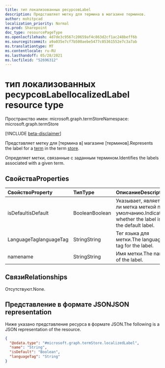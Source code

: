 ```yaml
---
title: тип локализованных ресурсовLabel
description: Представляет метку для термина в магазине терминов.
author: mohitpcad
localization_priority: Normal
ms.prod: Sharepoint
doc_type: resourcePageType
ms.openlocfilehash: 4d7de3c9567c20659af4c863d2cf1ac248beff6b
ms.sourcegitcommit: a9a035e7cf7b500aebe5477c05361552e7c3a7ab
ms.translationtype: MT
ms.contentlocale: ru-RU
ms.lasthandoff: 05/28/2021
ms.locfileid: "52696312"
---
```

# <a name="localizedlabel-resource-type"></a><span data-ttu-id="af788-103">тип локализованных ресурсовLabel</span><span class="sxs-lookup"><span data-stu-id="af788-103">localizedLabel resource type</span></span>

<span data-ttu-id="af788-104">Пространство имен: microsoft.graph.termStore</span><span class="sxs-lookup"><span data-stu-id="af788-104">Namespace: microsoft.graph.termStore</span></span>

[!INCLUDE [beta-disclaimer](../../includes/beta-disclaimer.md)]

<span data-ttu-id="af788-105">Представляет метку для [термина в] магазине [терминов].</span><span class="sxs-lookup"><span data-stu-id="af788-105">Represents the label for a [term] in the term [store].</span></span>

<span data-ttu-id="af788-106">Определяет метки, связанные с заданным термином.</span><span class="sxs-lookup"><span data-stu-id="af788-106">Identifies the labels associated with a given term.</span></span>

## <a name="properties"></a><span data-ttu-id="af788-107">Свойства</span><span class="sxs-lookup"><span data-stu-id="af788-107">Properties</span></span>
|<span data-ttu-id="af788-108">Свойство</span><span class="sxs-lookup"><span data-stu-id="af788-108">Property</span></span>|<span data-ttu-id="af788-109">Тип</span><span class="sxs-lookup"><span data-stu-id="af788-109">Type</span></span>|<span data-ttu-id="af788-110">Описание</span><span class="sxs-lookup"><span data-stu-id="af788-110">Description</span></span>|
|:---|:---|:---|
|<span data-ttu-id="af788-111">isDefault</span><span class="sxs-lookup"><span data-stu-id="af788-111">isDefault</span></span>|<span data-ttu-id="af788-112">Boolean</span><span class="sxs-lookup"><span data-stu-id="af788-112">Boolean</span></span>|<span data-ttu-id="af788-113">Указывает, является ли метка меткой по умолчанию.</span><span class="sxs-lookup"><span data-stu-id="af788-113">Indicates whether the label is the default label.</span></span>|
|<span data-ttu-id="af788-114">LanguageTag</span><span class="sxs-lookup"><span data-stu-id="af788-114">languageTag</span></span>|<span data-ttu-id="af788-115">String</span><span class="sxs-lookup"><span data-stu-id="af788-115">String</span></span>|<span data-ttu-id="af788-116">Тег языка для метки.</span><span class="sxs-lookup"><span data-stu-id="af788-116">The language tag for the label.</span></span>|
|<span data-ttu-id="af788-117">name</span><span class="sxs-lookup"><span data-stu-id="af788-117">name</span></span>|<span data-ttu-id="af788-118">String</span><span class="sxs-lookup"><span data-stu-id="af788-118">String</span></span>|<span data-ttu-id="af788-119">Имя метки.</span><span class="sxs-lookup"><span data-stu-id="af788-119">The name of the label.</span></span>|

## <a name="relationships"></a><span data-ttu-id="af788-120">Связи</span><span class="sxs-lookup"><span data-stu-id="af788-120">Relationships</span></span>
<span data-ttu-id="af788-121">Отсутствуют.</span><span class="sxs-lookup"><span data-stu-id="af788-121">None.</span></span>

## <a name="json-representation"></a><span data-ttu-id="af788-122">Представление в формате JSON</span><span class="sxs-lookup"><span data-stu-id="af788-122">JSON representation</span></span>
<span data-ttu-id="af788-123">Ниже указано представление ресурса в формате JSON.</span><span class="sxs-lookup"><span data-stu-id="af788-123">The following is a JSON representation of the resource.</span></span>
<!-- {
  "blockType": "resource",
  "@odata.type": "microsoft.graph.termStore.localizedLabel"
}
-->
``` json
{
  "@odata.type": "#microsoft.graph.termStore.localizedLabel",
  "name": "String",
  "isDefault": "Boolean",
  "languageTag": "String"
}
```


[microsoft.graph.termStore.term]: termstore-term.md
[microsoft.graph.termStore.localizedName]: termstore-localizedname.md
[microsoft.graph.termStore.store]: termstore-store.md
[термин]: ../resources/termstore-term.md
[term]: ../resources/termstore-term.md
[магазин]: ../resources/termstore-store.md
[store]: ../resources/termstore-store.md


<!--
{
  "type": "#page.annotation",
  "description": "TermLocalizedLabelFacet is the facet for containing the label of a term",
  "keywords": "termLocalizedLabelFacet,facet,resource",
  "section": "documentation",
  "tocPath": "termstorelocalizedlabel",
  "tocBookmarks": {
    "Resources/termStore.termstorelocalizedlabel&quot;: &quot;#"
  },
  "suppressions": []
}
-->


